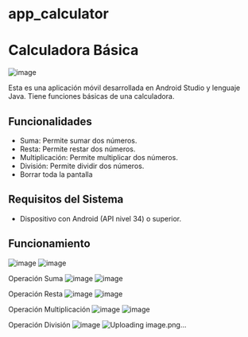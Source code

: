 # app_calculator
# Calculadora Básica
![image](https://github.com/VivianaCuaspa/project_calculator/assets/119900830/d1a11c6e-c2cc-4f23-a922-6e867a5b2b7b)

Esta es una aplicación móvil desarrollada en Android Studio y lenguaje Java.
Tiene funciones básicas de una calculadora.

## Funcionalidades

- Suma: Permite sumar dos números.
- Resta: Permite restar dos números.
- Multiplicación: Permite multiplicar dos números.
- División: Permite dividir dos números.
- Borrar toda la pantalla

## Requisitos del Sistema

- Dispositivo con Android (API nivel 34) o superior.

## Funcionamiento

![image](https://github.com/VivianaCuaspa/project_calculator/assets/119900830/0bf22cd4-2fbc-4232-9303-900a996ca670)
![image](https://github.com/VivianaCuaspa/project_calculator/assets/119900830/c4afdee7-ea70-408b-a4e6-170039b1b0a4)

Operación Suma 
![image](https://github.com/VivianaCuaspa/project_calculator/assets/119900830/8e0c8eed-75cc-4b10-8b20-c4f7abb49732)
![image](https://github.com/VivianaCuaspa/project_calculator/assets/119900830/02e855c3-67fc-4011-8772-5e059c0a08a6)


Operación Resta
![image](https://github.com/VivianaCuaspa/project_calculator/assets/119900830/1e5ee106-a634-4735-92ff-470fa67d8a32)
![image](https://github.com/VivianaCuaspa/project_calculator/assets/119900830/0dbd503f-77d3-42e2-8cca-7f5584d0d71a)

Operación Multiplicación 
![image](https://github.com/VivianaCuaspa/project_calculator/assets/119900830/15dce4d9-8739-4bb2-825b-c970ff63731f)
![image](https://github.com/VivianaCuaspa/project_calculator/assets/119900830/39fd5633-2268-45bb-bcae-22aadc72e711)

Operación División
![image](https://github.com/VivianaCuaspa/project_calculator/assets/119900830/cbfee6e7-61fa-4d47-804f-602e0362b5d1)
![Uploading image.png…]()







